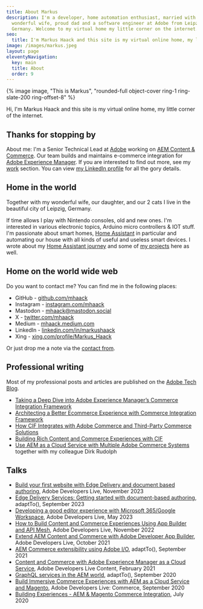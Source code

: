 ```yaml
---
title: About Markus
description: I'm a developer, home automation enthusiast, married with my
  wonderful wife, proud dad and a software engineer at Adobe from Leipzig,
  Germany. Welcome to my virtual home my little corner on the internet.
seo:
  title: I'm Markus Haack and this site is my virtual online home, my little corner of the internet
image: /images/markus.jpeg
layout: page
eleventyNavigation:
  key: main
  title: About
  order: 9
---
```


<div class="float-none sm:float-right mx-auto mb-8 sm:-mt-8 sm:ml-4 sm:mb-16 w-40 h-40 sm:w-48 sm-h48">
  {% image image, "This is Markus", "rounded-full object-cover ring-1 ring-slate-200 ring-offset-8" %}
</div>

Hi, I'm Markus Haack and this site is my virtual online home, my little corner of the internet.

## Thanks for stopping by

About me: I'm a Senior Technical Lead at [Adobe](https://www.adobe.com) working on [AEM Content & Commerce](https://experienceleague.adobe.com/docs/experience-manager-cloud-service/content-and-commerce/home.html). Our team builds and maintains e-commerce integration for [Adobe Experience Manager](https://www.adobe.com/marketing/experience-manager.html). If you are interested to find out more, see my [work](/work/) section. You can view [my LinkedIn profile](https://de.linkedin.com/in/markushaack/) for all the gory details.

## Home in the world

Together with my wonderful wife, our daughter, and our 2 cats I live in the beautiful city of Leipzig, Germany.

If time allows I play with Nintendo consoles, old and new ones. I'm interested in various electronic topics, Arduino micro controllers & IOT stuff. I'm passionate about smart homes, [Home Assistant](https://www.home-assistant.io/) in particular and automating our house with all kinds of useful and useless smart devices. I wrote about my [Home Assistant journey](/home-assistant/) and some of [my projects](/projects/) here as well.

## Home on the world wide web

Do you want to contact me? You can find me in the following places:

- GitHub - [github.com/mhaack](https://github.com/mhaack)
- Instagram - [instagram.com/mhaack](https://instagram.com/mhaack)
- Mastodon - [mhaack@mastodon.social](https://mastodon.social/@mhaack)
- X - [twitter.com/mhaack](https://twitter.com/mhaack)
- Medium - [mhaack.medium.com](https://mhaack.medium.com/)
- LinkedIn - [linkedin.com/in/markushaack](https://de.linkedin.com/in/markushaack)
- Xing - [xing.com/profile/Markus_Haack](https://www.xing.com/profile/Markus_Haack/)

Or just drop me a note via the [contact from](/#contact).

## Professional writing

Most of my professional posts and articles are published on the [Adobe Tech Blog](https://medium.com/adobetech).

- [Taking a Deep Dive into Adobe Experience Manager’s Commerce Integration Framework](https://medium.com/adobetech/taking-a-deep-dive-into-adobe-experience-managers-commerce-integration-framework-631947b0a9a7)
- [Architecting a Better Ecommerce Experience with Commerce Integration Framework](https://medium.com/adobetech/architecting-a-better-ecommerce-experience-with-adobe-experience-managers-commerce-integration-712feef5de8)
- [How CIF Integrates with Adobe Commerce and Third-Party Commerce Solutions](https://medium.com/adobetech/how-cif-integrates-with-adobe-commerce-and-third-party-commerce-solutions-5a5efb8da2a0)
- [Building Rich Content and Commerce Experiences with CIF](https://medium.com/adobetech/building-rich-content-and-commerce-experiences-with-cif-754685dc2927)
- [Use AEM as a Cloud Service with Multiple Adobe Commerce Systems](https://medium.com/adobetech/use-aem-as-a-cloud-service-with-multiple-adobe-commerce-systems-9295612a9554) together with my colleague Dirk Rudolph

## Talks

- [Build your first website with Edge Delivery and document based authoring](/build-your-first-website-with-edge-delivery-and-document-based-authoring/), Adobe Developers Live, November 2023
- [Edge Delivery Services: Getting started with document-based authoring](https://adapt.to/2023/schedule/edge-delivery-services-getting-started-with-document-based-authoring), adaptTo(), September 2023
- [Developing a good editor experience with Microsoft 365/Google Workspace](/aem-document-based-authoring/), Adobe Developers Live, May 2023
- [How to Build Content and Commerce Experiences Using App Builder and API Mesh](https://experienceleague.adobe.com/docs/adobe-developers-live-events/events/2022/nov2022/api-mesh.html?lang=en), Adobe Developers Live, November 2022
- [Extend AEM Content and Commerce with Adobe Developer App Builder](https://experienceleague.adobe.com/docs/adobe-developers-live-events/events/2021/oct2021/extend-aem-app-builder.html?lang=en), Adobe Developers Live, October 2021
- [AEM Commerce extensibility using Adobe I/O](https://adapt.to/2021/en/schedule/aem-commerce-extensibility-using-adobe-io.html), adaptTo(), September 2021
- [Content and Commerce with Adobe Experience Manager as a Cloud Service](https://experienceleague.adobe.com/docs/adobe-developers-live-events/events/2021/feb2021/content-commerce.html?lang=en), Adobe Developers Live Content, February 2021
- [GraphQL services in the AEM world](https://adapt.to/2020/en/schedule/graphql-services-in-the-aem-world.html), adaptTo(), September 2020
- [Build Immersive Commerce Experiences with AEM as a Cloud Service and Magento](https://www.youtube.com/watch?v=eTndmm77WII&list=PLcVEYUqU7VRdtIRFszb7IBtAiuuJCfgm1&index=10), Adobe Developers Live: Commerce, September 2020
- [Building Experiences - AEM & Magento Commerce Integration](/building-experiences-with-aem-and-magento/), July 2020
